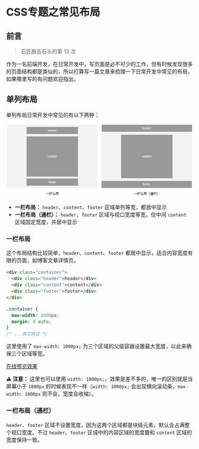 # CSS专题之常见布局



## 前言

> 石匠敲击石头的第 13 次

作为一名前端开发，在日常开发中，写页面是必不可少的工作，但有时候发现很多的页面结构都是类似的，所以打算写一篇文章来梳理一下日常开发中常见的布局，如果哪里写的有问题欢迎指出。



## 单列布局

单列布局日常开发中常见的有以下两种：

![image-20250514161723811](images/image-20250514161723811.png)

- **一栏布局：** `header`、`content`、`footer` 区域单列等宽，都居中显示
- **一栏布局（通栏）：** `header`、`footer` 区域与视口宽度等宽，仅中间 `content` 区域固定宽度，并居中显示



### 一栏布局

这个布局结构比较简单，`header`、`content`、`footer` 都居中显示，适合内容宽度有限的页面，如博客文章详情页。

```html
<div class="container">
  <div class="header">header</div>
  <div class="content">content</div>
  <div class="footer">footer</div>
</div>
```

```css
.container {
  max-width: 1000px;
  margin: 0 auto;
}
/* ...其它样式 */
```

这里使用了 `max-width: 1000px;` 为三个区域的父级容器设置最大宽度，以此来确保三个区域等宽。

[在线预览效果](https://codepen.io/wjw020206/pen/azzXpyM)

**⚠️ 注意：** 这里也可以使用 `width: 1000px;`，效果是差不多的，唯一的区别就是当屏幕小于 `1000px` 的时候表现不一样（`width: 1000px;` 会出现横向滚动条，`max-width: 1000px` 则不会，宽度会收缩）。



### 一栏布局（通栏）

`header`、`footer` 区域不设置宽度，因为这两个区域都是块级元素，默认会占满整个视口宽度。不过 `header`、`footer` 区域中的内容区域的宽度要和 `content` 区域的宽度保持一致。